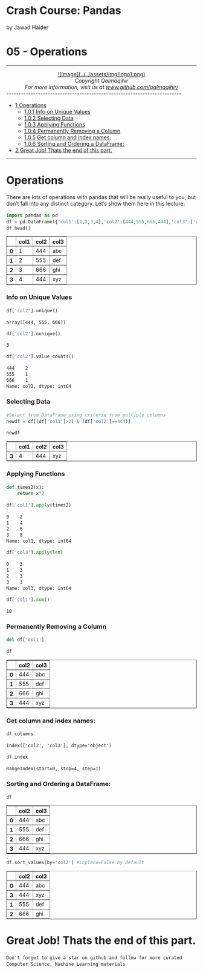 Crash Course: Pandas
================
by Jawad Haider

# **05 - Operations**
------------------------------------------------------------------------
<center>
<a href=''>![Image](../../assets/img/logo1.png)</a>
</center>
<center>
<em>Copyright Qalmaqihir</em>
</center>
<center>
<em>For more information, visit us at
<a href='http://www.github.com/qalmaqihir/'>www.github.com/qalmaqihir/</a></em>
</center>
------------------------------------------------------------------------

- <a href="#operations" id="toc-operations"><span
  class="toc-section-number">1</span> Operations</a>
  - <a href="#info-on-unique-values" id="toc-info-on-unique-values"><span
    class="toc-section-number">1.0.1</span> Info on Unique Values</a>
  - <a href="#selecting-data" id="toc-selecting-data"><span
    class="toc-section-number">1.0.2</span> Selecting Data</a>
  - <a href="#applying-functions" id="toc-applying-functions"><span
    class="toc-section-number">1.0.3</span> Applying Functions</a>
  - <a href="#permanently-removing-a-column"
    id="toc-permanently-removing-a-column"><span
    class="toc-section-number">1.0.4</span> Permanently Removing a
    Column</a>
  - <a href="#get-column-and-index-names"
    id="toc-get-column-and-index-names"><span
    class="toc-section-number">1.0.5</span> Get column and index names:</a>
  - <a href="#sorting-and-ordering-a-dataframe"
    id="toc-sorting-and-ordering-a-dataframe"><span
    class="toc-section-number">1.0.6</span> Sorting and Ordering a
    DataFrame:</a>
- <a href="#great-job-thats-the-end-of-this-part."
  id="toc-great-job-thats-the-end-of-this-part."><span
  class="toc-section-number">2</span> Great Job! Thats the end of this
  part.</a>

------------------------------------------------------------------------

# Operations

There are lots of operations with pandas that will be really useful to
you, but don’t fall into any distinct category. Let’s show them here in
this lecture:

``` python
import pandas as pd
df = pd.DataFrame({'col1':[1,2,3,4],'col2':[444,555,666,444],'col3':['abc','def','ghi','xyz']})
df.head()
```

<div>
<table border="1" class="dataframe">
  <thead>
    <tr style="text-align: right;">
      <th></th>
      <th>col1</th>
      <th>col2</th>
      <th>col3</th>
    </tr>
  </thead>
  <tbody>
    <tr>
      <th>0</th>
      <td>1</td>
      <td>444</td>
      <td>abc</td>
    </tr>
    <tr>
      <th>1</th>
      <td>2</td>
      <td>555</td>
      <td>def</td>
    </tr>
    <tr>
      <th>2</th>
      <td>3</td>
      <td>666</td>
      <td>ghi</td>
    </tr>
    <tr>
      <th>3</th>
      <td>4</td>
      <td>444</td>
      <td>xyz</td>
    </tr>
  </tbody>
</table>
</div>

### Info on Unique Values

``` python
df['col2'].unique()
```

    array([444, 555, 666])

``` python
df['col2'].nunique()
```

    3

``` python
df['col2'].value_counts()
```

    444    2
    555    1
    666    1
    Name: col2, dtype: int64

### Selecting Data

``` python
#Select from DataFrame using criteria from multiple columns
newdf = df[(df['col1']>2) & (df['col2']==444)]
```

``` python
newdf
```

<div>
<table border="1" class="dataframe">
  <thead>
    <tr style="text-align: right;">
      <th></th>
      <th>col1</th>
      <th>col2</th>
      <th>col3</th>
    </tr>
  </thead>
  <tbody>
    <tr>
      <th>3</th>
      <td>4</td>
      <td>444</td>
      <td>xyz</td>
    </tr>
  </tbody>
</table>
</div>

### Applying Functions

``` python
def times2(x):
    return x*2
```

``` python
df['col1'].apply(times2)
```

    0    2
    1    4
    2    6
    3    8
    Name: col1, dtype: int64

``` python
df['col3'].apply(len)
```

    0    3
    1    3
    2    3
    3    3
    Name: col3, dtype: int64

``` python
df['col1'].sum()
```

    10

### Permanently Removing a Column

``` python
del df['col1']
```

``` python
df
```

<div>
<table border="1" class="dataframe">
  <thead>
    <tr style="text-align: right;">
      <th></th>
      <th>col2</th>
      <th>col3</th>
    </tr>
  </thead>
  <tbody>
    <tr>
      <th>0</th>
      <td>444</td>
      <td>abc</td>
    </tr>
    <tr>
      <th>1</th>
      <td>555</td>
      <td>def</td>
    </tr>
    <tr>
      <th>2</th>
      <td>666</td>
      <td>ghi</td>
    </tr>
    <tr>
      <th>3</th>
      <td>444</td>
      <td>xyz</td>
    </tr>
  </tbody>
</table>
</div>

### Get column and index names:

``` python
df.columns
```

    Index(['col2', 'col3'], dtype='object')

``` python
df.index
```

    RangeIndex(start=0, stop=4, step=1)

### Sorting and Ordering a DataFrame:

``` python
df
```

<div>
<table border="1" class="dataframe">
  <thead>
    <tr style="text-align: right;">
      <th></th>
      <th>col2</th>
      <th>col3</th>
    </tr>
  </thead>
  <tbody>
    <tr>
      <th>0</th>
      <td>444</td>
      <td>abc</td>
    </tr>
    <tr>
      <th>1</th>
      <td>555</td>
      <td>def</td>
    </tr>
    <tr>
      <th>2</th>
      <td>666</td>
      <td>ghi</td>
    </tr>
    <tr>
      <th>3</th>
      <td>444</td>
      <td>xyz</td>
    </tr>
  </tbody>
</table>
</div>

``` python
df.sort_values(by='col2') #inplace=False by default
```

<div>
<table border="1" class="dataframe">
  <thead>
    <tr style="text-align: right;">
      <th></th>
      <th>col2</th>
      <th>col3</th>
    </tr>
  </thead>
  <tbody>
    <tr>
      <th>0</th>
      <td>444</td>
      <td>abc</td>
    </tr>
    <tr>
      <th>3</th>
      <td>444</td>
      <td>xyz</td>
    </tr>
    <tr>
      <th>1</th>
      <td>555</td>
      <td>def</td>
    </tr>
    <tr>
      <th>2</th>
      <td>666</td>
      <td>ghi</td>
    </tr>
  </tbody>
</table>
</div>

# Great Job! Thats the end of this part.

`Don't forget to give a star on github and follow for more curated Computer Science, Machine Learning materials`
